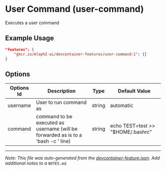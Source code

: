 
# User Command (user-command)

Executes a user command

## Example Usage

```json
"features": {
    "ghcr.io/AlephZ-ai/devcontainer-features/user-command:1": {}
}
```

## Options

| Options Id | Description | Type | Default Value |
|-----|-----|-----|-----|
| username | User to run command as | string | automatic |
| command | command to be executed as username (will be forwarded as is to a 'bash -c <command>' line) | string | echo TEST=test >> "$HOME/.bashrc" |



---

_Note: This file was auto-generated from the [devcontainer-feature.json](https://github.com/AlephZ-ai/devcontainer-features/blob/main/src/user-command/devcontainer-feature.json).  Add additional notes to a `NOTES.md`._
